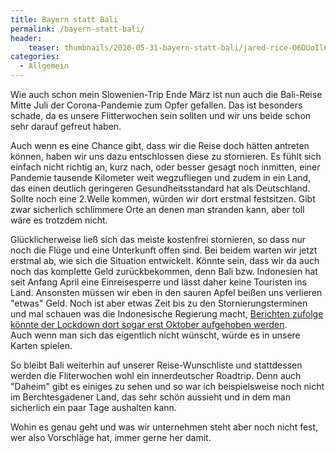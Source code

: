 ```yaml
---
title: Bayern statt Bali
permalink: /bayern-statt-bali/
header:
    teaser: thumbnails/2020-05-31-bayern-statt-bali/jared-rice-O6DUoIl6NWA-unsplash_q.jpg
categories:
  - Allgemein
---
```


Wie auch schon mein Slowenien-Trip Ende März ist nun auch die Bali-Reise Mitte Juli der Corona-Pandemie zum Opfer gefallen. 
Das ist besonders schade, da es unsere Flitterwochen sein sollten und wir uns beide schon sehr darauf gefreut haben.

Auch wenn es eine Chance gibt, dass wir die Reise doch hätten antreten können, haben wir uns dazu entschlossen diese zu stornieren. 
Es fühlt sich einfach nicht richtig an, kurz nach, oder besser gesagt noch inmitten, einer Pandemie tausende Kilometer weit wegzufliegen 
und zudem in ein Land, das einen deutlich geringeren Gesundheitsstandard hat als Deutschland. 
Sollte noch eine 2.Welle kommen, würden wir dort erstmal festsitzen. 
Gibt zwar sicherlich schlimmere Orte an denen man stranden kann, aber toll wäre es trotzdem nicht.

Glücklicherweise ließ sich das meiste kostenfrei stornieren, so dass nur noch die Flüge und eine Unterkunft offen sind. 
Bei beidem warten wir jetzt erstmal ab, wie sich die Situation entwickelt. 
Könnte sein, dass wir da auch noch das komplette Geld zurückbekommen, denn Bali bzw. Indonesien hat seit Anfang April 
eine Einreisesperre und lässt daher keine Touristen ins Land. 
Ansonsten müssen wir eben in den sauren Apfel beißen uns verlieren "etwas" Geld. 
Noch ist aber etwas Zeit bis zu den Stornierungsterminen und mal schauen was die Indonesische Regierung macht, 
[Berichten zufolge könnte der Lockdown dort sogar erst Oktober aufgehoben werden](https://www.thejakartapost.com/travel/2020/05/16/tropical-bali-looking-to-reopen-to-tourists-in-october.html). <br> 
Auch wenn man sich das eigentlich nicht wünscht, würde es in unsere Karten spielen.

So bleibt Bali weiterhin auf unserer Reise-Wunschliste und stattdessen werden die Fliterwochen wohl ein innerdeutscher Roadtrip. 
Denn auch "Daheim" gibt es einiges zu sehen und so war ich beispielsweise noch nicht im Berchtesgadener Land, 
das sehr schön aussieht und in dem man sicherlich ein paar Tage aushalten kann.

Wohin es genau geht und was wir unternehmen steht aber noch nicht fest, wer also Vorschläge hat, immer gerne her damit.

